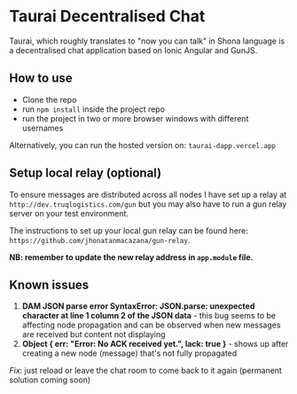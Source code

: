 # Taurai Decentralised Chat

Taurai, which roughly translates to "now you can talk" in Shona language is a decentralised chat application based on Ionic Angular and GunJS.

## How to use

- Clone the repo
- run `npm install` inside the project repo
- run the project in two or more browser windows with different usernames

Alternatively, you can run the hosted version on: `taurai-dapp.vercel.app`

## Setup local relay (optional)

To ensure messages are distributed across all nodes I have set up a relay at `http://dev.truqlogistics.com/gun` but you may also have to run a gun relay server on your test environment.

The instructions to set up your local gun relay can be found here: `https://github.com/jhonatanmacazana/gun-relay`.

**NB: remember to update the new relay address in `app.module` file.**

## Known issues

1. **DAM JSON parse error SyntaxError: JSON.parse: unexpected character at line 1 column 2 of the JSON data** - this bug seems to be affecting node propagation and can be observed when new messages are received but content not displaying
2. **Object { err: "Error: No ACK received yet.", lack: true }** - shows up after creating a new node (message) that's not fully propagated

*Fix*: just reload or leave the chat room to come back to it again (permanent solution coming soon)
